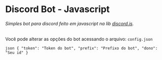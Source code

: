 # Discord Bot - Javascript

###### Simples bot para discord feito em javascript na lib [discord.js](https://discord.js.org/#/docs).

Você pode alterar as opções do bot acessando o arquivo: `config.json`

`json
{
    "token": "Token do bot",
    "prefix": "Prefixo do bot",
    "dono": "Seu id"
}`
